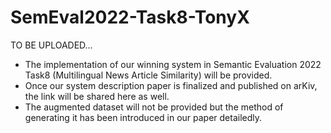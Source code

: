 # SemEval2022-Task8-TonyX

TO BE UPLOADED...

- The implementation of our winning system in Semantic Evaluation 2022 Task8 (Multilingual News Article Similarity) will be provided.
- Once our system description paper is finalized and published on arKiv, the link will be shared here as well.
- The augmented dataset will not be provided but the method of generating it has been introduced in our paper detailedly.
